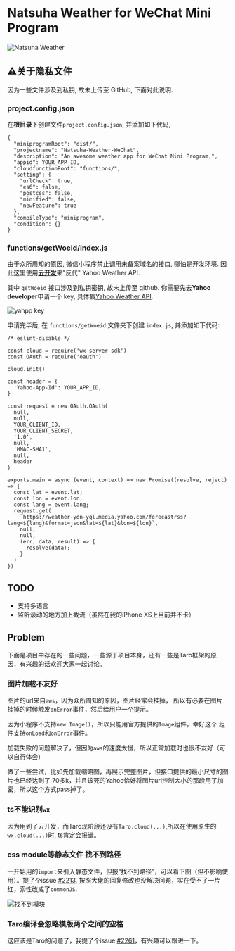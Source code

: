# Natsuha Weather for WeChat Mini Program

![Natsuha Weather](https://yancey-assets.oss-cn-beijing.aliyuncs.com/natsuha_344.jpg)

## ⚠️关于隐私文件

因为一些文件涉及到私钥, 故未上传至 GitHub, 下面对此说明.

### project.config.json

在**根目录**下创建文件`project.config.json`, 并添加如下代码,

    {
      "miniprogramRoot": "dist/",
      "projectname": "Natsuha-Weather-WeChat",
      "description": "An awesome weather app for WeChat Mini Program.",
      "appid": YOUR_APP_ID,
      "cloudfunctionRoot": "functions/",
      "setting": {
        "urlCheck": true,
        "es6": false,
        "postcss": false,
        "minified": false,
        "newFeature": true
      },
      "compileType": "miniprogram",
      "condition": {}
    }

### functions/getWoeid/index.js

由于众所周知的原因, 微信小程序禁止调用未备案域名的接口, 哪怕是开发环境.
因此这里使用[**云开发**](https://developers.weixin.qq.com/miniprogram/dev/wxcloud/basis/getting-started.html)来"反代"
Yahoo Weather API.

其中 `getWoeid` 接口涉及到私钥密钥, 故未上传至 github. 你需要先去**Yahoo developer**申请一个 key, 具体戳[Yahoo Weather API](https://developer.yahoo.com/weather/).

![yahpp key](https://yancey-assets.oss-cn-beijing.aliyuncs.com/Jietu20190221-135157.jpg)

申请完毕后, 在 `functions/getWoeid` 文件夹下创建 `index.js`, 并添加如下代码:

    /* eslint-disable */

    const cloud = require('wx-server-sdk')
    const OAuth = require('oauth')

    cloud.init()

    const header = {
      'Yahoo-App-Id': YOUR_APP_ID,
    }

    const request = new OAuth.OAuth(
      null,
      null,
      YOUR_CLIENT_ID,
      YOUR_CLIENT_SECRET,
      '1.0',
      null,
      'HMAC-SHA1',
      null,
      header
    )

    exports.main = async (event, context) => new Promise((resolve, reject) => {
      const lat = event.lat;
      const lon = event.lon;
      const lang = event.lang;
      request.get(
        `https://weather-ydn-yql.media.yahoo.com/forecastrss?lang=${lang}&format=json&lat=${lat}&lon=${lon}`,
        null,
        null,
        (err, data, result) => {
          resolve(data);
        }
      )
    })

## TODO

- 支持多语言
- 监听滚动的地方加上截流（虽然在我的iPhone XS上目前并不卡）

## Problem

下面是项目中存在的一些问题，一些源于项目本身，还有一些是Taro框架的原因，有兴趣的话欢迎大家一起讨论。

### 图片加载不友好

图片的url来自`aws`，因为众所周知的原因，图片经常会挂掉，
所以有必要在图片挂掉的时候触发`onError`事件，然后给用户一个提示。

因为小程序不支持`new Image()`，所以只能用官方提供的`Image`组件，幸好这个
组件支持`onLoad`和`onError`事件。

加载失败的问题解决了，但因为`aws`的速度太慢，所以正常加载时也很不友好（可以自行体会）

做了一些尝试，比如先加载缩略图，再展示完整图片，但接口提供的最小尺寸的图片也已经达到了
70多k，并且该死的Yahoo恰好将图片url控制大小的那段用了加密，所以这个方式pass掉了。

### ts不能识别`wx`

因为用到了云开发，而Taro现阶段还没有`Taro.cloud(...)`,所以在使用原生的`wx.cloud(...)`时,
ts肯定会报错。

### css module等静态文件 找不到路径

一开始用的`import`来引入静态文件，但报“找不到路径”，可以看下图（但不影响使用）。提了个issue [#2213](https://github.com/NervJS/taro/issues/2213),
按照大佬的回复修改也没解决问题，实在受不了一片红，索性改成了`commonJS`.

![找不到模块](https://yancey-assets.oss-cn-beijing.aliyuncs.com/Jietu20190219-142504@2x.jpg)

### Taro编译会忽略模版两个之间的空格

这应该是Taro的问题了，我提了个issue [#2261](https://github.com/NervJS/taro/issues/2261)，有兴趣可以跟进一下。
